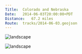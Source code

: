```yaml
---
Title:	Colorado and Nebraska
Date:	2014-06-03T20:00:00+PDT
Distance:	67.2 miles
Route:	tracks/2014-06-03.geojson
---
```


![landscape](https://farm4.staticflickr.com/3845/14223335249_2bf0cf5cf7.jpg "The edge of Colorado")

![landscape](https://farm6.staticflickr.com/5535/14408678232_d65e2b4004.jpg "Antelope and big sky")
